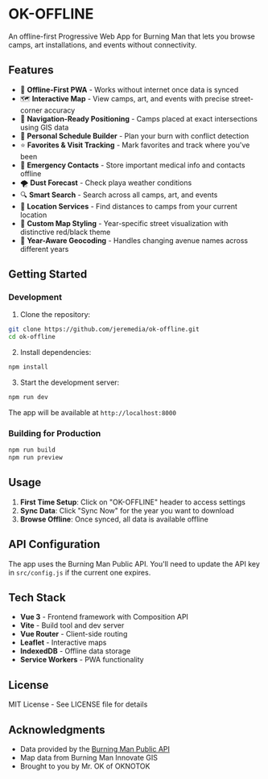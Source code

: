 # OK-OFFLINE

An offline-first Progressive Web App for Burning Man that lets you browse camps, art installations, and events without connectivity.

## Features

- 📱 **Offline-First PWA** - Works without internet once data is synced
- 🗺️ **Interactive Map** - View camps, art, and events with precise street-corner accuracy
- 📍 **Navigation-Ready Positioning** - Camps placed at exact intersections using GIS data
- 📅 **Personal Schedule Builder** - Plan your burn with conflict detection
- ⭐ **Favorites & Visit Tracking** - Mark favorites and track where you've been
- 🚨 **Emergency Contacts** - Store important medical info and contacts offline
- 🌪️ **Dust Forecast** - Check playa weather conditions
- 🔍 **Smart Search** - Search across all camps, art, and events
- 📍 **Location Services** - Find distances to camps from your current location
- 🎨 **Custom Map Styling** - Year-specific street visualization with distinctive red/black theme
- 🧭 **Year-Aware Geocoding** - Handles changing avenue names across different years

## Getting Started

### Development

1. Clone the repository:
```bash
git clone https://github.com/jeremedia/ok-offline.git
cd ok-offline
```

2. Install dependencies:
```bash
npm install
```

3. Start the development server:
```bash
npm run dev
```

The app will be available at `http://localhost:8000`

### Building for Production

```bash
npm run build
npm run preview
```

## Usage

1. **First Time Setup**: Click on "OK-OFFLINE" header to access settings
2. **Sync Data**: Click "Sync Now" for the year you want to download
3. **Browse Offline**: Once synced, all data is available offline

## API Configuration

The app uses the Burning Man Public API. You'll need to update the API key in `src/config.js` if the current one expires.

## Tech Stack

- **Vue 3** - Frontend framework with Composition API
- **Vite** - Build tool and dev server
- **Vue Router** - Client-side routing
- **Leaflet** - Interactive maps
- **IndexedDB** - Offline data storage
- **Service Workers** - PWA functionality

## License

MIT License - See LICENSE file for details

## Acknowledgments

- Data provided by the [Burning Man Public API](https://api.burningman.org)
- Map data from Burning Man Innovate GIS
- Brought to you by Mr. OK of OKNOTOK